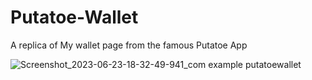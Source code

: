 # Putatoe-Wallet
A replica of My wallet page from the famous Putatoe App

![Screenshot_2023-06-23-18-32-49-941_com example putatoewallet](https://github.com/GaurSundar/Putatoe-Wallet/assets/97450336/1712625b-c25f-4d1a-ab54-33da56156176)



